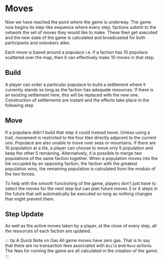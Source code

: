 # Moves

Now we have reached the point where the game is underway. The game now begins its step-like sequence where every step, factions submit to the network the set of moves they would like to make. These then get executed and the new state of the game is calculated and broadcasted for both participants and onlookers alike.

Each move is based around a populace i.e. if a faction has 10 populace scattered over the map, then it can effectively make 10 moves in that step.

## Build

A player can order a particular populace to build a settlement where it currently stands so long as the faction has adequate resources. If there is an existing settlement here, this will be replaced with the new one. Construction of settlements are instant and the effects take place in the following step

## Move

If a populace didn't build that step it could instead move. Unless using a trait, movement is restricted to the four tiles directly adjacent to the current one. Populace are also unable to move over seas or mountains. If there are 10 population at a tile, a player can choose to move only 5 population and keep the other 5 remaining. Alternatively, it is possible to merge two populations of the same faction together. When a population moves into the tile occupied by an opposing faction, the faction with the greatest population wins, the remaining population is calculated from the modulo of the two forces.

To help with the smooth functioning of the game, players don't just have to select the moves for the next step but can plan future moves 3 or 4 steps in the future that will automatically be executed so long as nothing changes that might prevent them.

## Step Update

As well as the active moves taken by a player, at the close of every step, all the resources of each faction are updated.

::: tip A Quick Note on Gas
All game moves have zero gas. That is to say that there are no transaction fees associated with `Build` and `Move` actions. The fees for running the game are all calculated in the creation of the game.
:::
